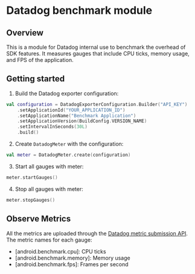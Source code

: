 # Datadog benchmark module

## Overview

This is a module for Datadog internal use to benchmark the overhead of SDK features.
It measures gauges that include CPU ticks, memory usage, and FPS of the application.

## Getting started

1. Build the Datadog exporter configuration:

```kotlin
val configuration = DatadogExporterConfiguration.Builder("API_KEY")
    .setApplicationId("YOUR_APPLICATION_ID")
    .setApplicationName("Benchmark Application")
    .setApplicationVersion(BuildConfig.VERSION_NAME)
    .setIntervalInSeconds(30L)
    .build()

```

2. Create `DatadogMeter` with the configuration:

``` kotlin
val meter = DatadogMeter.create(configuration)
```

3. Start all gauges with meter:

```kotlin
meter.startGauges()
```

4. Stop all gauges with meter:

```kotlin
meter.stopGauges()
```

## Observe Metrics

All the metrics are uploaded
through the [Datadog metric submission API](https://docs.datadoghq.com/api/latest/metrics/#submit-metrics).
The metric names for each gauge:

* [android.benchmark.cpu]: CPU ticks
* [android.benchmark.memory]: Memory usage
* [android.benchmark.fps]: Frames per second
